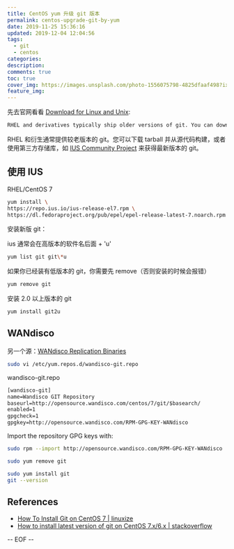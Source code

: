 ```yaml
---
title: CentOS yum 升级 git 版本
permalink: centos-upgrade-git-by-yum
date: 2019-11-25 15:36:16
updated: 2019-12-04 12:04:56
tags:
  - git
  - centos
categories:
description:
comments: true
toc: true
cover_img: https://images.unsplash.com/photo-1556075798-4825dfaaf498?ixlib=rb-1.2.1&ixid=eyJhcHBfaWQiOjEyMDd9&auto=format&fit=crop&w=480&q=70
feature_img:
---
```


先去官网看看 [Download for Linux and Unix](https://git-scm.com/download/linux):

```txt
RHEL and derivatives typically ship older versions of git. You can download a tarball and build from source, or use a 3rd-party repository such as the [IUS Community Project](https://ius.io/) to obtain a more recent version of git.
```

<!-- more -->

RHEL 和衍生通常提供较老版本的 git。您可以下载 tarball 并从源代码构建，或者使用第三方存储库，如 [IUS Community Project](https://ius.io/) 来获得最新版本的 git。

## 使用 IUS

RHEL/CentOS 7

```bash
yum install \
https://repo.ius.io/ius-release-el7.rpm \
https://dl.fedoraproject.org/pub/epel/epel-release-latest-7.noarch.rpm
```

安装新版 git：

ius 通常会在高版本的软件名后面 + 'u'

```bash
yum list git git\*u
```

如果你已经装有低版本的 git，你需要先 remove（否则安装的时候会报错）

```bash
yum remove git
```

安装 2.0 以上版本的 git

```bash
yum install git2u
```

## WANdisco

另一个源：[WANdisco Replication Binaries](http://docs.wandisco.com/git/binaries/)

```bash
sudo vi /etc/yum.repos.d/wandisco-git.repo
```

wandisco-git.repo

```txt
[wandisco-git]
name=Wandisco GIT Repository
baseurl=http://opensource.wandisco.com/centos/7/git/$basearch/
enabled=1
gpgcheck=1
gpgkey=http://opensource.wandisco.com/RPM-GPG-KEY-WANdisco
```

Import the repository GPG keys with:

```bash
sudo rpm --import http://opensource.wandisco.com/RPM-GPG-KEY-WANdisco
```

```bash
sudo yum remove git

sudo yum install git
git --version
```

## References

- [How To Install Git on CentOS 7 | linuxize](https://linuxize.com/post/how-to-install-git-on-centos-7/)
- [How to install latest version of git on CentOS 7.x/6.x | stackoverflow](https://stackoverflow.com/questions/21820715/how-to-install-latest-version-of-git-on-centos-7-x-6-x)

-- EOF --

